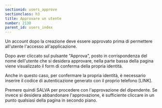 ```yaml
---
sectionid: users_approve
sectionclass: h3
title: Approvare un utente
number: 2130
parent_id: users_index
---
```

Un account dopo la creazione deve essere approvato prima di permettere all'utente l'accesso all'applicazione.

Dopo aver cliccato sul pulsante "Approva", posto in corrispondenza del nome dell'utente che si desidera approvare, nella parte bassa della pagina viene visualizzato il form di conferma della propria identità.

Anche in questo caso, per confermare la propria identità, è necessario inserire il codice di autenticazione generato con il proprio telefono [LINK].

Premere quindi SALVA per procedere con l'approvazione del dipendente. Se invece si desidera abbandonare l'approvazione, è sufficiente cliccare in un punto qualsiasi della pagina in secondo piano.
